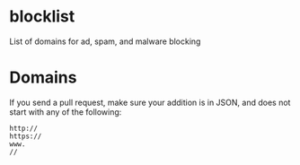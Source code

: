 # blocklist
List of domains for ad, spam, and malware blocking

# Domains
If you send a pull request, make sure your addition is in JSON, and does not start with any of the following:
```
http://
https://
www.
//
```
